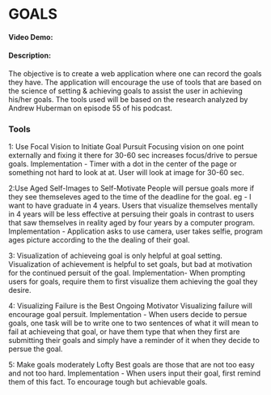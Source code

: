 # GOALS
#### Video Demo: <URL here>
#### Description:

The objective is to create a web application where one can record the goals they have. 
The application will encourage the use of tools that are based on the science of setting & achieving goals to assist the user in achieving his/her goals.
The tools used will be based on the research analyzed by Andrew Huberman on episode 55 of his podcast. 

### Tools 
1: Use Focal Vision to Initiate Goal Pursuit
Focusing vision on one point externally and fixing it there for 30-60 sec increases focus/drive to persue goals. 
Implementation - Timer with a dot in the center of the page or something not hard to look at at. User will look at image for 30-60 sec. 

2:Use Aged Self-Images to Self-Motivate
People will persue goals more if they see themseleves aged to the time of the deadline for the goal. 
eg - I want to have graduate in 4 years. Users that visualize themselves mentally in 4 years will be less effective at persuing their goals in contrast to users that 
saw themselves in reality aged by four years by a computer program. 
Implementation - Application asks to use camera, user takes selfie, program ages picture according to the the dealing of their goal. 

3: Visualization of achieveing goal is only helpful at goal setting. 
Visualization of achievement is helpful to set goals, but bad at motivation for the continued persuit of the goal. 
Implementation- When prompting users for goals, require them to first visualize them achieving the goal they desire.

4: Visualizing Failure is the Best Ongoing Motivator
Visualizing failure will encourage goal persuit.
Implementation - When users decide to persue goals, one task will be to write one to two sentences of what it will mean to fail at achieveing that goal, or
have them type that when they first are submitting their goals and simply have a reminder of it when they decide to persue the goal. 

5: Make goals moderately Lofty
Best goals are those that are not too easy and not too hard. 
Implementation - When users input their goal, first remind them of this fact. To encourage tough but achievable goals. 